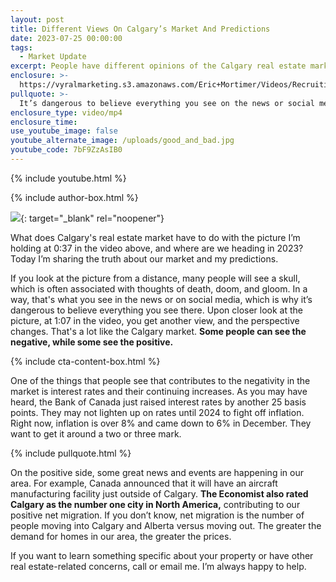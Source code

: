 ```yaml
---
layout: post
title: Different Views On Calgary’s Market And Predictions
date: 2023-07-25 00:00:00
tags:
  - Market Update
excerpt: People have different opinions of the Calgary real estate market.
enclosure: >-
  https://vyralmarketing.s3.amazonaws.com/Eric+Mortimer/Videos/Recruiting/The+Difference+Working+on+a+Real+Estate+Team+Makes.mp4
pullquote: >-
  It’s dangerous to believe everything you see on the news or social media.
enclosure_type: video/mp4
enclosure_time:
use_youtube_image: false
youtube_alternate_image: /uploads/good_and_bad.jpg
youtube_code: 7bF9ZzAsIB0
---
```



{% include youtube.html %}

{% include author-box.html %}

[![](/uploads/button.png)](https://free-mortgage-rate-quote-jonathan-knoblock.paperform.co){: target="_blank" rel="noopener"}

What does Calgary's real estate market have to do with the picture I’m holding at 0:37 in the video above, and where are we heading in 2023? Today I’m sharing the truth about our market and my predictions.

If you look at the picture from a distance, many people will see a skull, which is often associated with thoughts of death, doom, and gloom. In a way, that's what you see in the news or on social media, which is why it’s dangerous to believe everything you see there. Upon closer look at the picture, at 1:07 in the video, you get another view, and the perspective changes. That's a lot like the Calgary market. **Some people can see the negative, while some see the positive.**

{% include cta-content-box.html %}

One of the things that people see that contributes to the negativity in the market is interest rates and their continuing increases. As you may have heard, the Bank of Canada just raised interest rates by another 25 basis points. They may not lighten up on rates until 2024 to fight off inflation. Right now, inflation is over 8% and came down to 6% in December. They want to get it around a two or three mark.


{% include pullquote.html %}

On the positive side, some great news and events are happening in our area. For example, Canada announced that it will have an aircraft manufacturing facility just outside of Calgary. **The Economist also rated Calgary as the number one city in North America,** contributing to our positive net migration. If you don’t know, net migration is the number of people moving into Calgary and Alberta versus moving out. The greater the demand for homes in our area, the greater the prices.

If you want to learn something specific about your property or have other real estate-related concerns, call or email me. I’m always happy to help.


